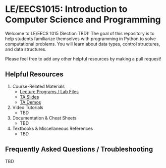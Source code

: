 # LE/EECS1015: Introduction to Computer Science and Programming

Welcome to LE/EECS 1015 (Section TBD)! The goal of this repository is to help students familiarize themselves with programming in Python to solve computational problems. You will learn about data types, control structures, and data structures. 

Please feel free to add any other helpful resources by making a pull request! 

## Helpful Resources
1. Course-Related Materials
     - [Lecture Programs / Lab Files](https://eclass.yorku.ca)
     - [TA Slides](https://github.com/Shogz-Labs/EECS1015_F24_Assets/tree/main/TA%20Slides)
     - [TA Demos](https://github.com/Shogz-Labs/EECS1015_F24_Assets/tree/main/TA%20Demos)
2. Video Tutorials
    - TBD
3. Documentation & Cheat Sheets
   - TBD
4. Textbooks & Miscellaneous References
   - TBD

## Frequently Asked Questions / Troubleshooting
TBD
  


